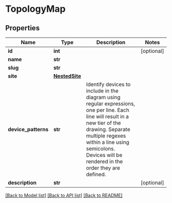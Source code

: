 # TopologyMap

## Properties
Name | Type | Description | Notes
------------ | ------------- | ------------- | -------------
**id** | **int** |  | [optional] 
**name** | **str** |  | 
**slug** | **str** |  | 
**site** | [**NestedSite**](NestedSite.md) |  | 
**device_patterns** | **str** | Identify devices to include in the diagram using regular expressions, one per line. Each line will result in a new tier of the drawing. Separate multiple regexes within a line using semicolons. Devices will be rendered in the order they are defined. | 
**description** | **str** |  | [optional] 

[[Back to Model list]](../README.md#documentation-for-models) [[Back to API list]](../README.md#documentation-for-api-endpoints) [[Back to README]](../README.md)


